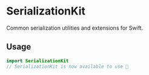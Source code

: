 # SerializationKit
Common serialization utilities and extensions for Swift.

## Usage
```swift
import SerializationKit
// SerializationKit is now available to use 🎉
```
